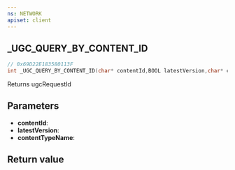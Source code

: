 ```yaml
---
ns: NETWORK
apiset: client
---
```

## _UGC_QUERY_BY_CONTENT_ID

```c
// 0x69D22E183580113F
int _UGC_QUERY_BY_CONTENT_ID(char* contentId,BOOL latestVersion,char* contentTypeName);
```

Returns ugcRequestId

## Parameters
* **contentId**:
* **latestVersion**:
* **contentTypeName**:

## Return value